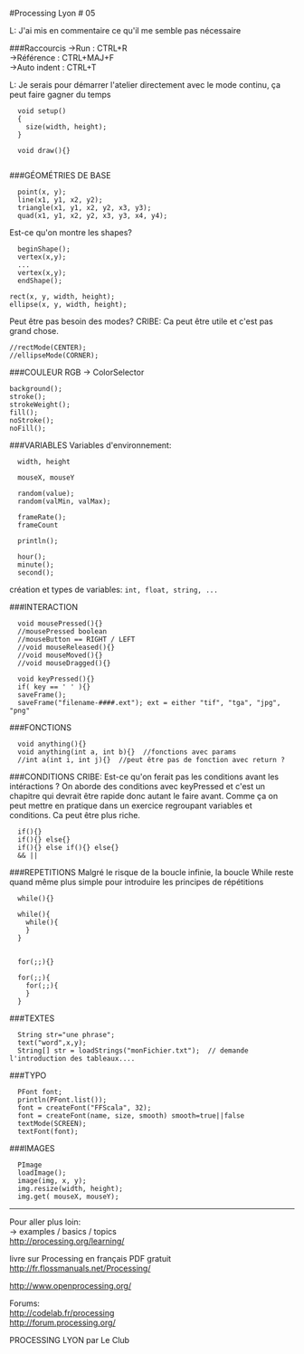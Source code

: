 #Processing Lyon # 05

L: J'ai mis en commentaire ce qu'il me semble pas nécessaire

###Raccourcis
->Run         : CTRL+R  
->Référence   : CTRL+MAJ+F   
->Auto indent : CTRL+T  

L: Je serais pour démarrer l'atelier directement avec le mode continu, ça peut faire gagner du temps
```
  void setup()
  {
    size(width, height);
  }
  
  void draw(){}  
  
```

###GÉOMÉTRIES DE BASE
```
  point(x, y);  
  line(x1, y1, x2, y2);  
  triangle(x1, y1, x2, y2, x3, y3);  
  quad(x1, y1, x2, y2, x3, y3, x4, y4);  
```

Est-ce qu'on montre les shapes?
```
  beginShape();   
  vertex(x,y);  
  ...  
  vertex(x,y);  
  endShape();
```

```
rect(x, y, width, height);  
ellipse(x, y, width, height);  
```

Peut être pas besoin des modes?
CRIBE: Ca peut être utile et c'est pas grand chose.
```
//rectMode(CENTER);  
//ellipseMode(CORNER);  
```
###COULEUR RGB
-> ColorSelector  
```
background();  
stroke();  
strokeWeight();  
fill();  
noStroke();  
noFill();  
```
###VARIABLES
Variables d'environnement:
```
  width, height  
  
  mouseX, mouseY  
  
  random(value);  
  random(valMin, valMax);  

  frameRate();  
  frameCount  
  
  println();  
  
  hour();  
  minute();  
  second();  
```

création et types de variables:
`int, float, string, ...`

###INTERACTION
```
  void mousePressed(){}  
  //mousePressed boolean  
  //mouseButton == RIGHT / LEFT  
  //void mouseReleased(){}  
  //void mouseMoved(){}  
  //void mouseDragged(){}  
  
  void keyPressed(){}  
  if( key == ' ' ){}  
  saveFrame();  
  saveFrame("filename-####.ext"); ext = either "tif", "tga", "jpg", "png"
```

###FONCTIONS
```
  void anything(){}  
  void anything(int a, int b){}  //fonctions avec params
  //int a(int i, int j){}  //peut être pas de fonction avec return ?
```

###CONDITIONS
CRIBE: Est-ce qu'on ferait pas les conditions avant les intéractions ?
On aborde des conditions avec keyPressed et c'est un chapitre qui devrait être rapide donc autant le faire avant.
Comme ça on peut mettre en pratique dans un exercice regroupant variables et conditions. Ca peut être plus riche.
```
  if(){}  
  if(){} else{}  
  if(){} else if(){} else{}  
  && ||  
```

###REPETITIONS
Malgré le risque de la boucle infinie, la boucle While reste quand même plus simple pour introduire les principes de répétitions
```
  while(){}  
  
  while(){  
    while(){  
    }   
  }
  
  
  for(;;){}
  
  for(;;){  
    for(;;){  
    }  
  }  
```

###TEXTES
```
  String str="une phrase";  
  text("word",x,y);  
  String[] str = loadStrings("monFichier.txt");  // demande l'introduction des tableaux....
```

###TYPO
```
  PFont font;  
  println(PFont.list());  
  font = createFont("FFScala", 32);  
  font = createFont(name, size, smooth) smooth=true||false  
  textMode(SCREEN);  
  textFont(font);
```

###IMAGES
```
  PImage  
  loadImage();  
  image(img, x, y);  
  img.resize(width, height);
  img.get( mouseX, mouseY);
```
___
Pour aller plus loin:  
-> examples / basics / topics  
http://processing.org/learning/  

livre sur Processing en français PDF gratuit  
http://fr.flossmanuals.net/Processing/  

http://www.openprocessing.org/  

Forums:  
http://codelab.fr/processing  
http://forum.processing.org/  


PROCESSING LYON par Le Club
